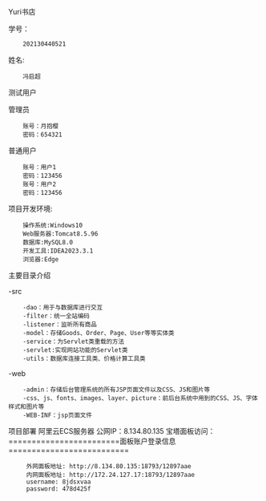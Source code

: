 Yuri书店

学号：
        
        202130440521

姓名:

        冯启超

测试用户

管理员

        账号：月抱樱
        密码：654321
        
普通用户

        账号：用户1
        密码：123456
        账号：用户2
        密码：123456
项目开发环境:

        操作系统:Windows10
        Web服务器:Tomcat8.5.96
        数据库:MySQL8.0
        开发工具:IDEA2023.3.1
        浏览器:Edge
主要目录介绍

-src
        
        -dao：用于与数据库进行交互
        -filter：统一全站编码
        -listener：监听所有商品
        -model：存储Goods、Order、Page、User等等实体类
        -service：为Servlet类重载的方法
        -servlet:实现网站功能的Servlet类
        -utils：数据库连接工具类、价格计算工具类
-web

        -admin：存储后台管理系统的所有JSP页面文件以及CSS、JS和图片等
        -css、js、fonts、images、layer、picture：前后台系统中用到的CSS、JS、字体样式和图片等
        -WEB-INF：jsp页面文件

项目部署
阿里云ECS服务器 公网IP：8.134.80.135
宝塔面板访问：
        ========================面板账户登录信息==========================
        
         外网面板地址: http://8.134.80.135:18793/12897aae
         内网面板地址: http://172.24.127.17:18793/12897aae
         username: 8jdsxvaa
         password: 478d425f
